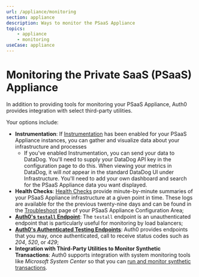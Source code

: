 ```yaml
---
url: /appliance/monitoring
section: appliance
description: Ways to monitor the PSaaS Appliance
topics:
    - appliance
    - monitoring
useCase: appliance
---
```


# Monitoring the Private SaaS (PSaaS) Appliance

In addition to providing tools for monitoring your PSaaS Appliance, Auth0 provides integration with select third-party utilities.

Your options include:

* **Instrumentation**: If [Instrumentation](/appliance/instrumentation) has been enabled for your PSaaS Appliance instances, you can gather and visualize data about your infrastructure and processes
    * If you've enabled Instrumentation, you can send your data to DataDog. You'll need to supply your DataDog API key in the configuration page to do this. When viewing your metrics in DataDog, it will *not* appear in the standard DataDog UI under Infrastructure. You'll need to add your own dashboard and search for the PSaaS Appliance data you want displayed.
* **Health Checks**: [Health Checks](/appliance/dashboard/troubleshoot#health-check) provide minute-by-minute summaries of your PSaaS Appliance infrastructure at a given point in time. These logs are available for the the previous twenty-nine days and can be found in the [Troubleshoot](/appliance/dashboard/troubleshoot) page of your PSaaS Appliance Configuration Area;
* **[Auth0's `testall` Endpoint](/appliance/monitoring/testall)**: The `testall` endpoint is an unauthenticated endpoint that is particularly useful for monitoring by load balancers;
* **[Auth0's Authenticated Testing Endpoints](/appliance/monitoring/authenticated-endpoints)**: Auth0 provides endpoints that you may, once authenticated, call to receive status codes such as *204*, *520*, or *429*;
* **Integration with Third-Party Utilities to Monitor Synthetic Transactions**: Auth0 supports integration with system monitoring tools like *Microsoft System Center* so that you can [run and monitor synthetic transactions](/monitoring#configuring-scom).
